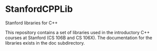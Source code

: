 StanfordCPPLib
==============

Stanford libraries for C++

This repository contains a set of libraries used in the introductory
C++ courses at Stanford (CS 106B and CS 106X).  The documentation
for the libraries exists in the doc subdirectory.
